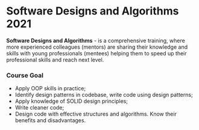 # Software Designs and Algorithms 2021

**Software Designs and Algorithms** - is a comprehensive training, where more experienced colleagues (mentors) are sharing their knowledge and skills with young professionals (mentees) helping them to speed up their professional skills and reach next level.

### Course Goal

* Apply OOP skills in practice;
* Identify design patterns in codebase, write code using design patterns;
* Apply knowledge of SOLID design principles;
* Write cleaner code;
* Design code with effective structures and algorithms. Know their benefits and disadvantages.

